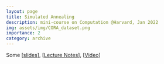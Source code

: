 ```yaml
---
layout: page
title: Simulated Annealing
description: mini-course on Computation @Harvard, Jan 2022
img: assets/img/CORA_dataset.png
importance: 2
category: archive
---
```


Some \[[slides](http://simonegiancola09.github.io/assets/pdf/Simulated_Annealing_presentation.pdf)\], \[[Lecture Notes](http://simonegiancola09.github.io/assets/pdf/Simulated_Annealing_notes.pdf)\], \[[Video](https://www.youtube.com/watch?v=mx4SPM8avCQ&t=1493s)\]
